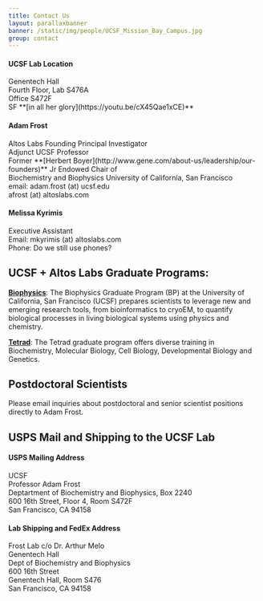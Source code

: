 ```yaml
---
title: Contact Us
layout: parallaxbanner
banner: /static/img/people/UCSF_Mission_Bay_Campus.jpg
group: contact
---
```




<div class="section">
<div class="row">

<div class="col m4">

  <h4>UCSF Lab Location </h4>
  Genentech Hall <br>
  Fourth Floor, Lab S476A <br>
  Office S472F <br>
  SF **[in all her glory](https://youtu.be/cX45Qae1xCE)**

</div>

<div class="col m4">

  <h4>Adam Frost</h4>
  Altos Labs Founding Principal Investigator <br> Adjunct UCSF Professor <br>
  Former **[Herbert Boyer](http://www.gene.com/about-us/leadership/our-founders)** Jr Endowed Chair of <br>
  Biochemistry and Biophysics
  University of California, San Francisco <br>
  email: adam.frost (at) ucsf.edu <br> afrost (at) altoslabs.com <br>

</div>

<div class="col m4">

  <h4> Melissa Kyrimis</h4>
  Executive Assistant <br>
  Email: mkyrimis (at) altoslabs.com  <br>
  Phone: Do we still use phones? <br>

</div>

</div>
</div>

<div class="divider"> </div>

## UCSF + Altos Labs Graduate Programs:  
  **[Biophysics](http://biophysics.ucsf.edu/)**: The Biophysics Graduate Program (BP) at the University of California, San Francisco (UCSF) prepares scientists to leverage new and emerging research tools, from bioinformatics to cryoEM, to quantify biological processes in living biological systems using physics and chemistry. 

  **[Tetrad](http://tetrad.ucsf.edu/)**: The Tetrad graduate program offers diverse training in Biochemistry, Molecular Biology, Cell Biology, Developmental Biology and Genetics.

## Postdoctoral Scientists

Please email inquiries about postdoctoral and senior scientist positions directly to Adam Frost.

<div class="divider"></div>

## USPS Mail and Shipping to the UCSF Lab

<div class="section">
<div class="row">

<div class="col m4">

<h4>USPS Mailing Address</h4>

UCSF <br>
Professor Adam Frost<br>
Deptartment of Biochemistry and Biophysics, Box 2240 <br>
600 16th Street, Floor 4, Room S472F <br>
San Francisco, CA  94158

</div>

<div class="col m4">

<h4>Lab Shipping and FedEx Address</h4>

Frost Lab c/o Dr. Arthur Melo <br>
Genentech Hall <br>
Dept of Biochemistry and Biophysics <br>
600 16th Street <br>
Genentech Hall, Room S476 <br>
San Francisco, CA 94158

</div>

</div>
</div>
